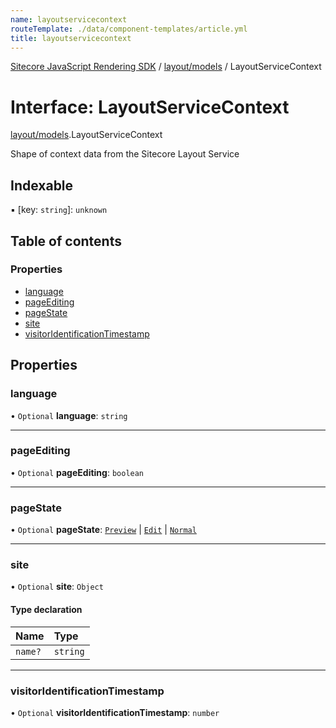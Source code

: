 ```yaml
---
name: layoutservicecontext
routeTemplate: ./data/component-templates/article.yml
title: layoutservicecontext
---
```


[Sitecore JavaScript Rendering SDK](/docs/fundamentals/ref/jss/) / [layout/models](/docs/fundamentals/ref/jss/modules/layout_models) / LayoutServiceContext

# Interface: LayoutServiceContext

[layout/models](/docs/fundamentals/ref/jss/modules/layout_models).LayoutServiceContext

Shape of context data from the Sitecore Layout Service

## Indexable

▪ [key: `string`]: `unknown`

## Table of contents

### Properties

- [language](/docs/fundamentals/ref/jss/interfaces/layout_models/layoutservicecontext#language)
- [pageEditing](/docs/fundamentals/ref/jss/interfaces/layout_models/layoutservicecontext#pageediting)
- [pageState](/docs/fundamentals/ref/jss/interfaces/layout_models/layoutservicecontext#pagestate)
- [site](/docs/fundamentals/ref/jss/interfaces/layout_models/layoutservicecontext#site)
- [visitorIdentificationTimestamp](/docs/fundamentals/ref/jss/interfaces/layout_models/layoutservicecontext#visitoridentificationtimestamp)

## Properties

### language

• `Optional` **language**: `string`

___

### pageEditing

• `Optional` **pageEditing**: `boolean`

___

### pageState

• `Optional` **pageState**: [`Preview`](/docs/fundamentals/ref/jss/enums/layout_models/layoutservicepagestate#preview) \| [`Edit`](/docs/fundamentals/ref/jss/enums/layout_models/layoutservicepagestate#edit) \| [`Normal`](/docs/fundamentals/ref/jss/enums/layout_models/layoutservicepagestate#normal)

___

### site

• `Optional` **site**: `Object`

#### Type declaration

| Name | Type |
| :------ | :------ |
| `name?` | `string` |

___

### visitorIdentificationTimestamp

• `Optional` **visitorIdentificationTimestamp**: `number`
